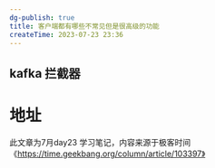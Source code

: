 ```yaml
---
dg-publish: true
title: 客户端都有哪些不常见但是很高级的功能
createTime: 2023-07-23 23:36  
---
```


## kafka 拦截器




# 地址

此文章为7月day23 学习笔记，内容来源于极客时间《https://time.geekbang.org/column/article/103397》